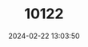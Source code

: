 ---
title: "10122"
category: "Hipposideros corynophyllus"
draft: false
date: 2024-02-22 13:03:50
languages:
  English: ["Telefomin Roundleaf Bat", "Telefomin Leaf-nosed Bat"]
---